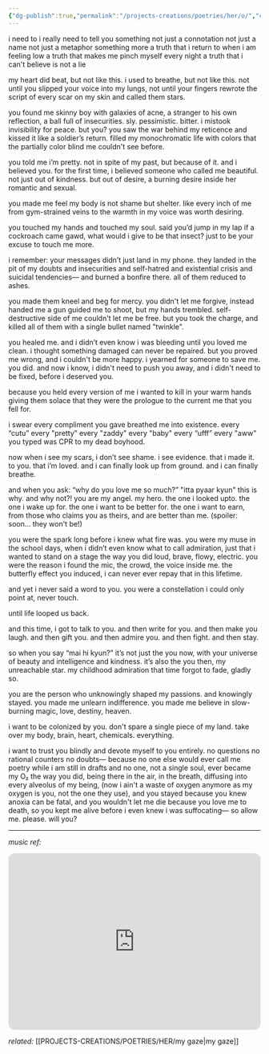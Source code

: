 ```yaml
---
{"dg-publish":true,"permalink":"/projects-creations/poetries/her/o/","created":"2025-07-01T18:58:58.831+05:30","updated":"2025-07-02T18:12:52.780+05:30"}
---
```


i need to
i really need to 
tell you something
not just a connotation
not just a name
not just a metaphor
something more
a truth that i return to when i am feeling low
a truth that makes me pinch myself every night
a truth that i can't believe is not a lie

my heart did beat,
but not like this.
i used to breathe,
but not like this.
not until you slipped your voice into my lungs,
not until your fingers rewrote the script
of every scar on my skin
and called them stars.

you found me
skinny boy with galaxies of acne,
a stranger to his own reflection,
a ball full of insecurities.
sly.
pessimistic.
bitter.
i mistook invisibility for peace.
but you?
you saw the war behind my reticence
and kissed it like a soldier’s return.
filled my monochromatic life with colors
that the partially color blind me couldn't see before.

you told me i’m pretty.
not in spite of my past,
but because of it.
and i believed you.
for the first time,
i believed someone who called me beautiful.
not just out of kindness.
but out of desire,
a burning desire inside her
romantic and sexual.

you made me feel
my body is not shame
but shelter.
like every inch of me
from gym-strained veins
to the warmth in my voice
was worth desiring.

you touched my hands
and touched my soul.
said you’d jump in my lap if a cockroach came
gawd, what would i give to be that insect?
just to be your excuse to touch me more.

i remember:
your messages didn’t just land in my phone.
they landed in the pit of my doubts
and insecurities
and self-hatred
and existential crisis
and suicidal tendencies—
and burned a bonfire there.
all of them reduced to ashes.

you made them kneel 
and beg for mercy.
you didn't let me forgive,
instead handed me a gun
guided me to shoot,
but my hands trembled.
self-destructive side of me 
couldn't let me be free.
but you took the charge,
and killed all of them
with a single bullet
named "twinkle".

you healed me.
and i didn’t even know i was bleeding
until you loved me clean.
i thought something damaged 
can never be repaired.
but you proved me wrong,
and i couldn't be more happy.
i yearned for someone to save me.
you did.
and now i know,
i didn't need to push you away,
and i didn't need to be fixed,
before i deserved you.

because you held every version of me
i wanted to kill
in your warm hands
giving them solace
that they were the prologue
to the current me
that you fell for.

i swear 
every compliment you gave
breathed me into existence.
every “cutu” 
every "pretty”
every "zaddy"
every "baby"
every “ufff” 
every "aww"
you typed
was CPR to my dead boyhood.

now when i see my scars,
i don’t see shame.
i see evidence.
that i made it.
to you.
that i’m loved.
and i can finally look up from ground.
and i can finally breathe.

and when you ask:
“why do you love me so much?”
"itta pyaar kyun"
this is why.
and why not?!
you are my angel.
my hero.
the one i looked upto.
the one i wake up for.
the one i want to be better for.
the one i want to earn,
from those who claims you as theirs,
and are better than me.
(spoiler: soon... they won't be!)

you were the spark 
long before i knew what fire was.
you were my muse in the school days,
when i didn’t even know what to call admiration,
just that i wanted to stand on a stage 
the way you did
loud, brave, flowy, electric.
you were the reason i found the mic, 
the crowd, the voice inside me.
the butterfly effect you induced,
i can never ever repay that
in this lifetime.

and yet i never said a word to you.
you were a constellation i could only point at,
never touch.

until life looped us back.

and this time, i got to talk to you.
and then write for you.
and then make you laugh.
and then gift you.
and then admire you.
and then fight.
and then stay.

so when you say
“mai hi kyun?”
it’s not just the you now,
with your universe of beauty 
and intelligence 
and kindness.
it’s also the you then,
my unreachable star.
my childhood admiration 
that time forgot to fade,
gladly so.

you are the person 
who unknowingly shaped my passions.
and knowingly stayed.
you made me unlearn indifference.
you made me believe in slow-burning magic,
love,
destiny,
heaven.

i want to be colonized by you.
don't spare a single piece of my land.
take over my body, brain, heart, chemicals.
everything.

i want to trust you blindly
and devote myself to you entirely.
no questions
no rational counters
no doubts—
because no one else
would ever call me poetry
while i am still in drafts
and no one,
not a single soul,
ever became my O₂
the way you did,
being there in the air,
in the breath,
diffusing into every alveolus of my being,
(now i ain't a waste of oxygen anymore
as my oxygen is you, not the one they use),
and you stayed
because you knew 
anoxia can be fatal,
and you wouldn't let me die
because you love me to death,
so you kept me alive 
before i even knew 
i was 
suffocating—
so allow me.
please.
will you?

---

*music ref:*

<iframe style="border-radius:12px" src="https://open.spotify.com/embed/track/5w0Xpt2YHT2Y3z3e4UUJP7?utm_source=generator&theme=0" width="100%" height="352" frameBorder="0" allowfullscreen="" allow="autoplay; clipboard-write; encrypted-media; fullscreen; picture-in-picture" loading="lazy"></iframe>

*related:*
[[PROJECTS-CREATIONS/POETRIES/HER/my gaze\|my gaze]]